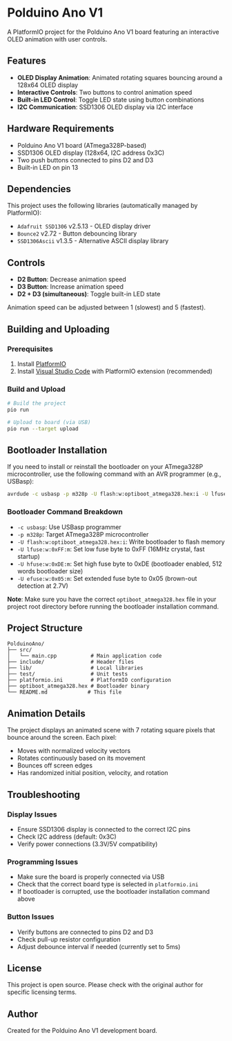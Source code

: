# Polduino Ano V1

A PlatformIO project for the Polduino Ano V1 board featuring an interactive OLED animation with user controls.

## Features

- **OLED Display Animation**: Animated rotating squares bouncing around a 128x64 OLED display
- **Interactive Controls**: Two buttons to control animation speed
- **Built-in LED Control**: Toggle LED state using button combinations
- **I2C Communication**: SSD1306 OLED display via I2C interface

## Hardware Requirements

- Polduino Ano V1 board (ATmega328P-based)
- SSD1306 OLED display (128x64, I2C address 0x3C)
- Two push buttons connected to pins D2 and D3
- Built-in LED on pin 13

## Dependencies

This project uses the following libraries (automatically managed by PlatformIO):

- `Adafruit SSD1306` v2.5.13 - OLED display driver
- `Bounce2` v2.72 - Button debouncing library
- `SSD1306Ascii` v1.3.5 - Alternative ASCII display library

## Controls

- **D2 Button**: Decrease animation speed
- **D3 Button**: Increase animation speed
- **D2 + D3 (simultaneous)**: Toggle built-in LED state

Animation speed can be adjusted between 1 (slowest) and 5 (fastest).

## Building and Uploading

### Prerequisites

1. Install [PlatformIO](https://platformio.org/install)
2. Install [Visual Studio Code](https://code.visualstudio.com/) with PlatformIO extension (recommended)

### Build and Upload

```bash
# Build the project
pio run

# Upload to board (via USB)
pio run --target upload
```

## Bootloader Installation

If you need to install or reinstall the bootloader on your ATmega328P microcontroller, use the following command with an AVR programmer (e.g., USBasp):

```bash
avrdude -c usbasp -p m328p -U flash:w:optiboot_atmega328.hex:i -U lfuse:w:0xFF:m -U hfuse:w:0xDE:m -U efuse:w:0x05:m
```

### Bootloader Command Breakdown

- `-c usbasp`: Use USBasp programmer
- `-p m328p`: Target ATmega328P microcontroller
- `-U flash:w:optiboot_atmega328.hex:i`: Write bootloader to flash memory
- `-U lfuse:w:0xFF:m`: Set low fuse byte to 0xFF (16MHz crystal, fast startup)
- `-U hfuse:w:0xDE:m`: Set high fuse byte to 0xDE (bootloader enabled, 512 words bootloader size)
- `-U efuse:w:0x05:m`: Set extended fuse byte to 0x05 (brown-out detection at 2.7V)

**Note**: Make sure you have the correct `optiboot_atmega328.hex` file in your project root directory before running the bootloader installation command.

## Project Structure

```
PolduinoAno/
├── src/
│   └── main.cpp           # Main application code
├── include/               # Header files
├── lib/                   # Local libraries
├── test/                  # Unit tests
├── platformio.ini         # PlatformIO configuration
├── optiboot_atmega328.hex # Bootloader binary
└── README.md             # This file
```

## Animation Details

The project displays an animated scene with 7 rotating square pixels that bounce around the screen. Each pixel:

- Moves with normalized velocity vectors
- Rotates continuously based on its movement
- Bounces off screen edges
- Has randomized initial position, velocity, and rotation

## Troubleshooting

### Display Issues
- Ensure SSD1306 display is connected to the correct I2C pins
- Check I2C address (default: 0x3C)
- Verify power connections (3.3V/5V compatibility)

### Programming Issues
- Make sure the board is properly connected via USB
- Check that the correct board type is selected in `platformio.ini`
- If bootloader is corrupted, use the bootloader installation command above

### Button Issues
- Verify buttons are connected to pins D2 and D3
- Check pull-up resistor configuration
- Adjust debounce interval if needed (currently set to 5ms)

## License

This project is open source. Please check with the original author for specific licensing terms.

## Author

Created for the Polduino Ano V1 development board.